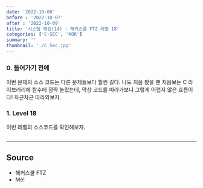 ```yaml
---
date: '2022-10-08'
before : '2022-10-07'
after : '2022-10-09'
title: '시스템 해킹(14) : 해커스쿨 FTZ 레벨 18'
categories: ['C-SEC', 'KOR']
summary: ''
thumbnail: './C_Sec.jpg'
---
```

### 0. 들어가기 전에
이번 문제의 소스 코드는 다른 문제들보다 훨씬 길다. 나도 처음 봤을 땐 처음보는 C 라이브러리에 함수에 깜짝 놀랐는데, 막상 코드를 따라가보니 그렇게 어렵지 않은 흐름이다! 차근차근 따라와보자.

### 1. Level 18

이번 레벨의 소스코드를 확인해보자.
```

```


---
## Source

- 해커스쿨 FTZ
- Me!
